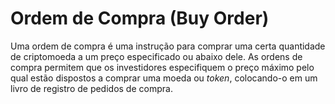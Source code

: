 # Ordem de Compra (Buy Order)

Uma ordem de compra é uma instrução para comprar uma certa quantidade de criptomoeda a um preço especificado ou abaixo dele. As ordens de compra permitem que os investidores especifiquem o preço máximo pelo qual estão dispostos a comprar uma moeda ou _token_, colocando-o em um livro de registro de pedidos de compra.
